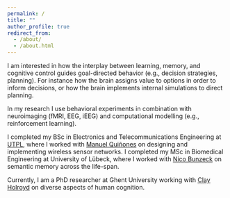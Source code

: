 ```yaml
---
permalink: /
title: ""
author_profile: true
redirect_from: 
  - /about/
  - /about.html
---
```


I am interested in how the interplay between learning, memory, and cognitive control guides goal-directed behavior (e.g., decision strategies, planning).
For instance how the brain assigns value to options in order to inform decisions, or how the brain implements internal simulations to direct planning.

In my research I use behavioral experiments in combination with neuroimaging (fMRI, EEG, iEEG) and computational modelling (e.g., reinforcement learning).

I completed my BSc in Electronics and Telecommunications Engineering at [UTPL](https://www.utpl.edu.ec/), where I worked with
[Manuel Quiñones](https://investigacion.utpl.edu.ec/mfquinonez) on designing and implementing wireless sensor networks.
I completed my MSc in Biomedical Engineering at University of Lübeck, where I worked with [Nico Bunzeck](https://www.ipsy1.uni-luebeck.de/forschung/ag-bunzeck/) on semantic
memory across the life-span.

Currently, I am a PhD researcher at Ghent University working with [Clay Holroyd](https://lccl.ugent.be/) on diverse aspects of human cognition.
